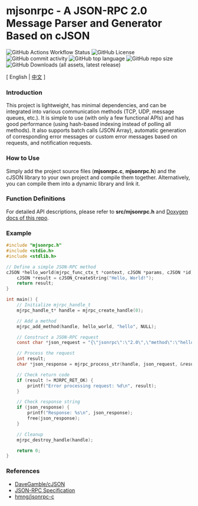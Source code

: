 # mjsonrpc - A JSON-RPC 2.0 Message Parser and Generator Based on cJSON

![GitHub Actions Workflow Status](https://img.shields.io/github/actions/workflow/status/sfxfs/mjsonrpc/ci.yml) ![GitHub License](https://img.shields.io/github/license/sfxfs/mjsonrpc) ![GitHub commit activity](https://img.shields.io/github/commit-activity/t/sfxfs/mjsonrpc) ![GitHub top language](https://img.shields.io/github/languages/top/sfxfs/mjsonrpc) ![GitHub repo size](https://img.shields.io/github/repo-size/sfxfs/mjsonrpc) ![GitHub Downloads (all assets, latest release)](https://img.shields.io/github/downloads/sfxfs/mjsonrpc/latest/total)

[ English | [中文](README_CN.md) ]

### Introduction

This project is lightweight, has minimal dependencies, and can be integrated into various communication methods (TCP, UDP, message queues, etc.). It is simple to use (with only a few functional APIs) and has good performance (using hash-based indexing instead of polling all methods). It also supports batch calls (JSON Array), automatic generation of corresponding error messages or custom error messages based on requests, and notification requests.

### How to Use

Simply add the project source files (**mjsonrpc.c**, **mjsonrpc.h**) and the cJSON library to your own project and compile them together. Alternatively, you can compile them into a dynamic library and link it.

### Function Definitions

For detailed API descriptions, please refer to **src/mjsonrpc.h** and [Doxygen docs of this repo](https://sfxfs.github.io/mjsonrpc).

### Example

```c
#include "mjsonrpc.h"
#include <stdio.h>
#include <stdlib.h>

// Define a simple JSON-RPC method
cJSON *hello_world(mjrpc_func_ctx_t *context, cJSON *params, cJSON *id) {
    cJSON *result = cJSON_CreateString("Hello, World!");
    return result;
}

int main() {
    // Initialize mjrpc_handle_t
    mjrpc_handle_t* handle = mjrpc_create_handle(0);

    // Add a method
    mjrpc_add_method(handle, hello_world, "hello", NULL);

    // Construct a JSON-RPC request
    const char *json_request = "{\"jsonrpc\":\"2.0\",\"method\":\"hello\",\"id\":1}";

    // Process the request
    int result;
    char *json_response = mjrpc_process_str(handle, json_request, &result);

    // Check return code
    if (result != MJRPC_RET_OK) {
        printf("Error processing request: %d\n", result);
    }

    // Check response string
    if (json_response) {
        printf("Response: %s\n", json_response);
        free(json_response);
    }

    // Cleanup
    mjrpc_destroy_handle(handle);

    return 0;
}
```

### References

- [DaveGamble/cJSON](https://github.com/DaveGamble/cJSON)
- [JSON-RPC Specification](https://www.jsonrpc.org/specification)
- [hmng/jsonrpc-c](https://github.com/hmng/jsonrpc-c)
